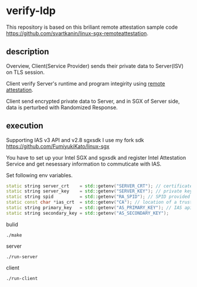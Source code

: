 # verify-ldp
This repository is based on this briliant remote attestation sample code https://github.com/svartkanin/linux-sgx-remoteattestation.

## description

Overview, Client(Service Provider) sends their private data to Server(ISV) on TLS session.

Client verify Server's runtime and program integirity using [remote attestation](https://software.intel.com/en-us/articles/code-sample-intel-software-guard-extensions-remote-attestation-end-to-end-example).

Client send encrypted private data to Server, and in SGX of Server side, data is perturbed with Randomized Response.

## execution
Supporting IAS v3 API and v2.8 sgxsdk
I use my fork sdk https://github.com/FumiyukiKato/linux-sgx

You have to set up your Intel SGX and sgxsdk and register Intel Attestation Service and get nesessary information to commuticate with IAS.


Set following env variables.

```c++
static string server_crt    = std::getenv("SERVER_CRT"); // certificate for the HTTPS connection between the SP and the App
static string server_key    = std::getenv("SERVER_KEY"); // private key for the HTTPS connection
static string spid          = std::getenv("RA_SPID"); // SPID provided by Intel after registration for the IAS service
static const char *ias_crt  = std::getenv("CA"); // location of a trusted Attestation Report Signing CA Certificate
static string primary_key   = std::getenv("AS_PRIMARY_KEY"); // IAS api key
static string secondary_key = std::getenv("AS_SECONDARY_KEY");
```


bulid
```
./make
```

server
```
./run-server
```

client
```
./run-client
```
